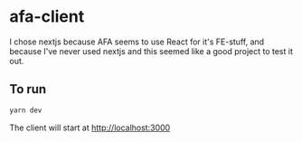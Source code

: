 # afa-client

I chose nextjs because AFA seems to use React for it's FE-stuff, and because
I've never used nextjs and this seemed like a good project to test it out.

## To run

```bash
yarn dev
```

The client will start at [http://localhost:3000](http://localhost:3000)
